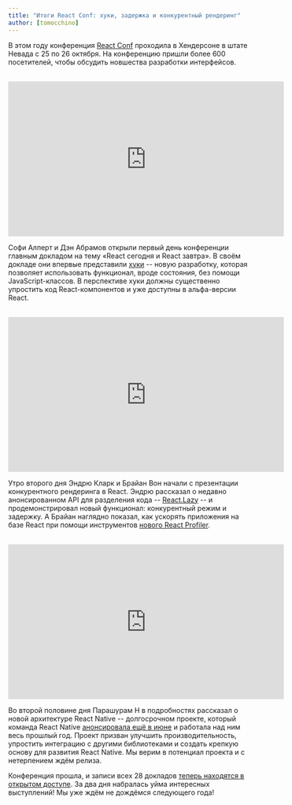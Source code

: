 ```yaml
---
title: "Итоги React Conf: хуки, задержка и конкурентный рендеринг"
author: [tomocchino]
---
```


В этом году конференция [React Conf](https://conf.reactjs.org/) проходила в Хендерсоне в штате Невада с 25 по 26 октября. На конференцию пришли более 600 посетителей, чтобы обсудить новшества разработки интерфейсов.

<br>

<iframe width="560" height="315" src="https://www.youtube.com/embed/V-QO-KO90iQ" frameborder="0" allow="accelerometer; autoplay; encrypted-media; gyroscope; picture-in-picture" allowfullscreen></iframe>

Софи Алперт и Дэн Абрамов открыли первый день конференции главным докладом на тему «React сегодня и React завтра». В своём докладе они впервые представили [хуки](/docs/hooks-intro.html) -- новую разработку, которая позволяет использовать функционал, вроде состояния, без помощи JavaScript-классов. В перспективе хуки должны существенно упростить код React-компонентов и уже доступны в альфа-версии React.

<br>

<iframe width="560" height="315" src="https://www.youtube.com/embed/ByBPyMBTzM0" frameborder="0" allow="accelerometer; autoplay; encrypted-media; gyroscope; picture-in-picture" allowfullscreen></iframe>

Утро второго дня Эндрю Кларк и Брайан Вон начали с презентации конкурентного рендеринга в React. Эндрю рассказал о недавно анонсированном API для разделения кода -- [React.Lazy](/blog/2018/10/23/react-v-16-6.html) -- и продемонстрировал новый функционал: конкурентный режим и задержку. А Брайан наглядно показал, как ускорять приложения на базе React при помощи инструментов [нового React Profiler](/blog/2018/09/10/introducing-the-react-profiler.html).

<br>

<iframe width="560" height="315" src="https://www.youtube.com/embed/UcqRXTriUVI" frameborder="0" allow="accelerometer; autoplay; encrypted-media; gyroscope; picture-in-picture" allowfullscreen></iframe>

Во второй половине дня Парашурам Н в подробностях рассказал о новой архитектуре React Native -- долгосрочном проекте, который команда React Native [анонсировала ещё в июне](https://facebook.github.io/react-native/blog/2018/06/14/state-of-react-native-2018) и работала над ним весь прошлый год. Проект призван улучшить производительность, упростить интеграцию с другими библиотеками и создать крепкую основу для развития React Native. Мы верим в потенциал проекта и с нетерпением ждём релиза.

Конференция прошла, и записи всех 28 докладов [теперь находятся в открытом доступе](https://www.youtube.com/playlist?list=PLPxbbTqCLbGE5AihOSExAa4wUM-P42EIJ). За два дня набралась уйма интересных выступлений! Мы уже ждём не дождёмся следующего года!
